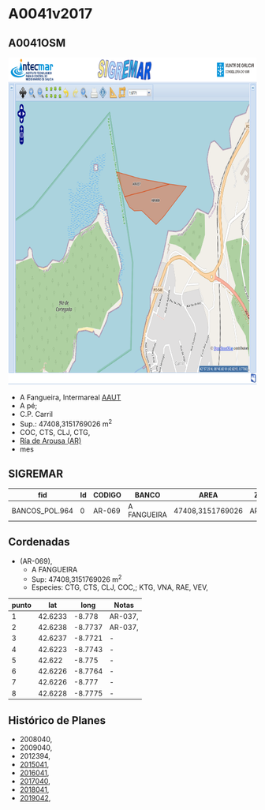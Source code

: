 
# A0041v2017

## A0041OSM

<img src="https://raw.githubusercontent.com/galirema/galirema-notas/gh-pages/en/pages/uploads/images/A0040_41OSM.png" alt="A0041OSM" width="824" height="663">


* A Fangueira, Intermareal [AAUT](ZonasDeProduccionAAUT.md)
* A pé;
* C.P. Carril
* Sup.: 47408,3151769026 m<sup>2</sup>
* COC, CTS, CLJ, CTG,
* [Ría de Arousa (AR)](zp-AR.md)
* mes


## SIGREMAR

|fid|Id|CODIGO|BANCO|AREA|ZONA|CONFRARIA|REXIMEN|MODALIDADE|PROVINCIA|ESP\_OBXET|ESP_SECUND|X|Y
|---|--|------|-----|----|----|---------|-------|----------|---------|---------|----------|-|-|
|BANCOS_POL.964|0|AR-069|A FANGUEIRA|47408,3151769026|AROUSA|CARRIL|AUTORIZACION|PE|PONTEVEDRA|CTG, CTS, CLJ, COC,|KTG, VNA, RAE, VEV,|518447.0|4718981.0|




## Cordenadas

* (AR-069),
	* A FANGUEIRA
	* Sup: 47408,3151769026 m<sup>2</sup>
	* Especies: CTG, CTS, CLJ, COC,; KTG, VNA, RAE, VEV,

|punto|lat|long|Notas|
|-----|---|----|-----|
|1|42.6233|-8.778|AR-037,|
|2|42.6238|-8.7737|AR-037,|
|3|42.6237|-8.7721|-|
|4|42.6223|-8.7743|-|
|5|42.622|-8.775|-|
|6|42.6226|-8.7764|-|
|7|42.6226|-8.777|-|
|8|42.6228|-8.7775|-|




## Histórico de Planes


+ 2008040,
+ 2009040,
+ 2012394,
+ [2015041](http://www.galiciamarineira.info/content/pexma2015AAUT041),
+ [2016041](http://www.galiciamarineira.info/content/pexma2016AAUT041),
+ [2017040](https://galirema.wikia.org/es/wiki/Pexma2017AAUT040),
+ [2018041](https://galirema.wikia.org/es/wiki/Pexma2018AAUT041),
+ [2019042](https://galirema.wikia.org/es/wiki/Pexma2019AAUT042),


